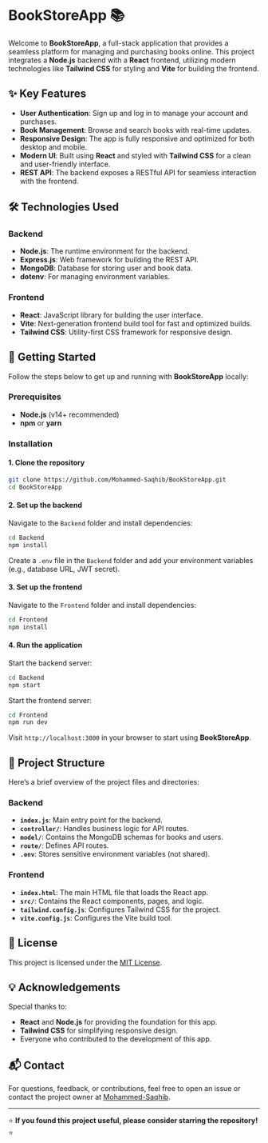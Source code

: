 # BookStoreApp 📚

Welcome to **BookStoreApp**, a full-stack application that provides a seamless platform for managing and purchasing books online. This project integrates a **Node.js** backend with a **React** frontend, utilizing modern technologies like **Tailwind CSS** for styling and **Vite** for building the frontend.

## ✨ Key Features

- **User Authentication**: Sign up and log in to manage your account and purchases.
- **Book Management**: Browse and search books with real-time updates.
- **Responsive Design**: The app is fully responsive and optimized for both desktop and mobile.
- **Modern UI**: Built using **React** and styled with **Tailwind CSS** for a clean and user-friendly interface.
- **REST API**: The backend exposes a RESTful API for seamless interaction with the frontend.

## 🛠 Technologies Used

### Backend
- **Node.js**: The runtime environment for the backend.
- **Express.js**: Web framework for building the REST API.
- **MongoDB**: Database for storing user and book data.
- **dotenv**: For managing environment variables.

### Frontend
- **React**: JavaScript library for building the user interface.
- **Vite**: Next-generation frontend build tool for fast and optimized builds.
- **Tailwind CSS**: Utility-first CSS framework for responsive design.

## 🚀 Getting Started

Follow the steps below to get up and running with **BookStoreApp** locally:

### Prerequisites

- **Node.js** (v14+ recommended)
- **npm** or **yarn**

### Installation

#### 1. Clone the repository

```bash
git clone https://github.com/Mohammed-Saqhib/BookStoreApp.git
cd BookStoreApp
```

#### 2. Set up the backend

Navigate to the `Backend` folder and install dependencies:

```bash
cd Backend
npm install
```

Create a `.env` file in the `Backend` folder and add your environment variables (e.g., database URL, JWT secret).

#### 3. Set up the frontend

Navigate to the `Frontend` folder and install dependencies:

```bash
cd Frontend
npm install
```

#### 4. Run the application

Start the backend server:

```bash
cd Backend
npm start
```

Start the frontend server:

```bash
cd Frontend
npm run dev
```

Visit `http://localhost:3000` in your browser to start using **BookStoreApp**.

## 📂 Project Structure

Here’s a brief overview of the project files and directories:

### Backend
- **`index.js`**: Main entry point for the backend.
- **`controller/`**: Handles business logic for API routes.
- **`model/`**: Contains the MongoDB schemas for books and users.
- **`route/`**: Defines API routes.
- **`.env`**: Stores sensitive environment variables (not shared).
  
### Frontend
- **`index.html`**: The main HTML file that loads the React app.
- **`src/`**: Contains the React components, pages, and logic.
- **`tailwind.config.js`**: Configures Tailwind CSS for the project.
- **`vite.config.js`**: Configures the Vite build tool.
  
## 📑 License

This project is licensed under the [MIT License](LICENSE).

## 💡 Acknowledgements

Special thanks to:
- **React** and **Node.js** for providing the foundation for this app.
- **Tailwind CSS** for simplifying responsive design.
- Everyone who contributed to the development of this app.

## 📬 Contact

For questions, feedback, or contributions, feel free to open an issue or contact the project owner at [Mohammed-Saqhib](https://github.com/Mohammed-Saqhib).

---

⭐ **If you found this project useful, please consider starring the repository!** ⭐
